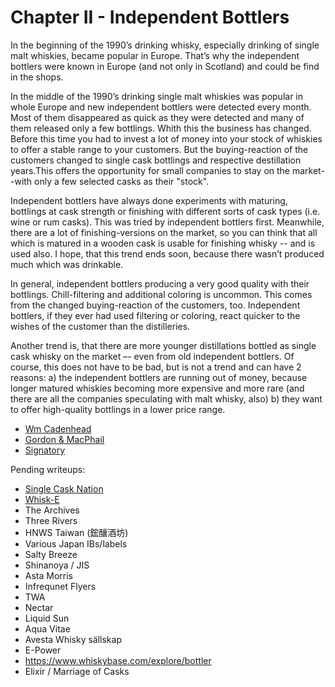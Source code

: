 # Chapter II - Independent Bottlers

In the beginning of the 1990’s drinking whisky, especially drinking of single malt whiskies, became popular in Europe. That’s why the independent bottlers were known in Europe (and not only in Scotland) and could be find in the shops.

In the middle of the 1990’s drinking single malt whiskies was popular in whole Europe and new independent bottlers were detected every month. Most of them disappeared as quick as they were detected and many of them released only a few bottlings. Whith this the business has changed. Before this time you had to invest a lot of money into your stock of whiskies to offer a stable range to your customers. But the buying-reaction of the customers changed to single cask bottlings and respective destillation years.This offers the opportunity for small companies to stay on the market--with only a few selected casks as their "stock".

Independent bottlers have always done experiments with maturing, bottlings at cask strength or finishing with different sorts of cask types (i.e. wine or rum casks). This was tried by independent bottlers first. Meanwhile, there are a lot of finishing-versions on the market, so you can think that all which is matured in a wooden cask is usable for finishing whisky -- and is used also. I hope, that this trend ends soon, because there wasn’t produced much which was drinkable. 

In general, independent bottlers producing a very good quality with their bottlings. Chill-filtering and additional coloring is uncommon. This comes from the changed buying-reaction of the customers, too. Independent bottlers, if they ever had used filtering or coloring, react quicker to the wishes of the customer than the distilleries.

Another trend is, that there are more younger distillations bottled as single cask whisky on the market –- even from old independent bottlers. Of course, this does not have to be bad, but is not a trend and can have 2 reasons: a) the independent bottlers are running out of money, because longer matured whiskies becoming more expensive and more rare (and there are all the companies speculating with malt whisky, also) b) they want to offer high-quality bottlings in a lower price range.

* [Wm Cadenhead](IndependentBottlers_Cadenhead.md)
* [Gordon & MacPhail](IndependentBottlers_GM.md)
* [Signatory](IndependentBottlers_Signatory.md)

Pending writeups:

* [Single Cask Nation](IndependentBottlers_SCN.md)
* [Whisk-E](IndependentBottlers_WE.md)
* The Archives
* Three Rivers
* HNWS Taiwan (鋐釀酒坊)
* Various Japan IBs/labels
* Salty Breeze
* Shinanoya / JIS
* Asta Morris
* Infrequnet Flyers
* TWA
* Nectar
* Liquid Sun
* Aqua Vitae
* Avesta Whisky sällskap
* E-Power
* https://www.whiskybase.com/explore/bottler
* Elixir / Marriage of Casks
